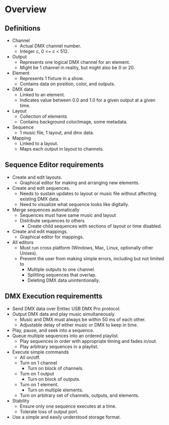 # Overview

## Definitions

- Channel
  - Actual DMX channel number.
  - Integer c, 0 <= c < 512.
- Output
  - Represents one logical DMX channel for an element.
  - Might be 1 channel in reality, but might also be 0 or 20.
- Element
  - Represents 1 fixture in a show.
  - Contains data on position, color, and outputs.
- DMX data
  - Linked to an element.
  - Indicates value between 0.0 and 1.0 for a given output at a given time.
- Layout
  - Collection of elements
  - Contains background color/image, some metadata.
- Sequence
  - 1 music file, 1 layout, and dmx data.
- Mapping
  - Linked to a layout.
  - Maps each output in layout to channels.


## Sequence Editor requirements

- Create and edit layouts.
  - Graphical editor for making and arranging new elements.
- Create and edit sequences.
  - Needs to sustain updates to layout or music file without affecting
    existing DMX data.
  - Need to visualize what sequence looks like digitally.
- Merge sequences automatically
  - Sequences must have same music and layout
  - Distribute sequences to others
    - Create child sequences with sections of layout or time disabled.
- Create and edit mappings.
  - Graphical editor for mappings.
- All editors
  - Must run cross platform (Windows, Mac, Linux, optionally other Unixes).
  - Prevent the user from making simple errors, including but not limited to
    - Multiple outputs to one channel.
    - Splitting sequences that overlap.
    - Deleting DMX data unintentionally.


## DMX Execution requirementts

- Send DMX data over Enttec USB DMX Pro protocol.
- Output DMX data and play music simultaneously.
  - Music and DMX must always be within 50 ms of each other.
  - Adjustable delay of either music or DMX to keep in time.
- Play, pause, and seek into a sequence.
- Queue multiple sequences into an ordered playlist.
  - Play sequences in order with appropriate timing and fades in/out.
  - Play arbitrary sequences in a playlist.
- Execute simple commands
  - All on/off.
  - Turn on 1 channel
    - Turn on block of channels.
  - Turn on 1 output
    - Turn on block of outputs.
  - Turn on 1 element.
    - Turn on multiple elements.
  - Turn on arbitrary set of channels, outputs, and elements.
- Stability
  - Ensure only one sequence executes at a time.
  - Tolerate loss of output port.
- Use a simple and easily understood storage format.
